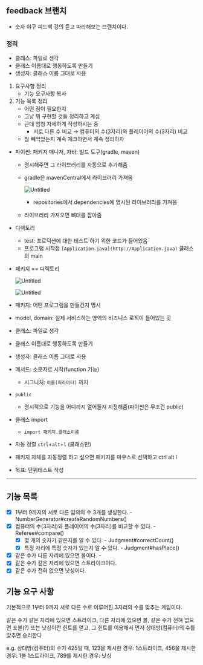 ## feedback 브랜치

- 숫자 야구 피드백 강의 듣고 따라해보는 브랜치이다.


### 정리
- 클래스: 파일로 생각
- 클래스 이름대로 행동하도록 만들기
- 생성자: 클래스 이름 그대로 사용
1. 요구사항 정리
    - 기능 요구사항 복사
2. 기능 목록 정리
    - 어떤 점이 필요한지
    - 그냥 뭐 구현할 것들 정리하고 계심
    - 근데 엄청 자세하게 작성하시는 중
        - 서로 다른 수 비교 → 컴퓨터의 수(3자리)와 플레이어의 수(3자리) 비교
    - 뭘 빼먹었는지 계속 체크하면서 계속 정리하자
- 파이썬: 패키지 매니저, 자바: 빌드 도구(gradle, maven)
    - 명시해주면 그 라이브러리를 자동으로 추가해줌
    - gradle은 mavenCentral에서 라이브러리 가져옴

      ![Untitled](https://prod-files-secure.s3.us-west-2.amazonaws.com/9800cf17-5636-4a66-938a-3eb4622010bb/c7bee1f0-7d93-4f69-885c-0b08fe4ca7e4/Untitled.png)

        - repositories에서 dependencies에 명시된 라이브러리를 가져옴
    - 라이브러리 가져오면 뼈대를 잡아줌
- 디렉토리
    - test: 프로덕션에 대한 테스트 하기 위한 코드가 들어있음
    - 프로그램 시작점 `[Application.java](http://Application.java)` 클래스의 main
- 패키지 == 디렉토리


    ![Untitled](https://prod-files-secure.s3.us-west-2.amazonaws.com/9800cf17-5636-4a66-938a-3eb4622010bb/8a92d7e1-8289-4342-ba6d-e62d4a8a6ce9/Untitled.png)
    
    ![Untitled](https://prod-files-secure.s3.us-west-2.amazonaws.com/9800cf17-5636-4a66-938a-3eb4622010bb/7e5a2f87-0221-426d-a4f1-4d985048a43b/Untitled.png)

- 패키지: 어떤 프로그램을 만들건지 명시
- model, domain: 실제 서비스하는 영역의 비즈니스 로직이 들어있는 곳
- 클래스: 파일로 생각
- 클래스 이름대로 행동하도록 만들기
- 생성자: 클래스 이름 그대로 사용
- 메서드: 소문자로 시작(function 기능)
    - 시그니처: `이름(파라미터)` 까지
- `public`
    - 명시적으로 기능을 어디까지 열어둘지 지정해줌(파이썬은 무조건 public)
- 클래스 import
    - `import 패키지.클래스이름`
- 자동 정렬 `ctrl`+`alt`+`l` (클래스만)
- 패키지 자체를 자동정렬 하고 싶으면 패키지를 마우스로 선택하고 ctrl alt l
- 목표: 단위테스트 작성


---
## 기능 목록
- [x] 1부터 9까지의 서로 다른 임의의 수 3개를 생성한다. - NumberGenerator#createRandomNumbers()
- [x] 컴퓨터의 수(3자리)와 플레이어의 수(3자리)를 비교할 수 있다. - Referee#compare()
    - [x] 몇 개의 숫자가 같은지를 알 수 있다. - Judgment#correctCount()
    - [x] 특정 자리에 특정 숫자가 있는지 알 수 있다. - Judgment#hasPlace()
- [x] 같은 수가 다른 자리에 있으면 볼이다. - 
- [x] 같은 수가 같은 자리에 있으면 스트라이크이다.
- [x] 같은 수가 전혀 없으면 낫싱이다.

## 기능 요구 사항

기본적으로 1부터 9까지 서로 다른 수로 이루어진 3자리의 수를 맞추는 게임이다.

같은 수가 같은 자리에 있으면 스트라이크, 다른 자리에 있으면 볼,
같은 수가 전혀 없으면 포볼(?) 또는 낫싱이란 힌트를 얻고,
그 힌트를 이용해서 먼저 상대방(컴퓨터)의 수를 맞추면 승리한다

e.g. 상대방(컴퓨터)의 수가 425일 때,
123을 제시한 경우: 1스트라이크,
456을 제시한 경우: 1볼 1스트라이크,
789를 제시한 경우: 낫싱
